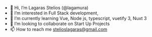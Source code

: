 - 👋 Hi, I’m Lagaras Stelios (@lagamura)
- 👀 I’m interested in Full Stack development, 
- 🌱 I’m currently learning Vue, Node js, typescript, vuetify 3, Nuxt 3
- 💞️ I’m looking to collaborate on Start Up Projects
- 📫 How to reach me stelioslagaras@gmail.com

<!---
lagamura/lagamura is a ✨ special ✨ repository because its `README.md` (this file) appears on your GitHub profile.
You can click the Preview link to take a look at your changes.
--->

